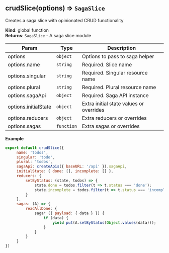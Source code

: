 <a name="crudSlice"></a>

## crudSlice(options) ⇒ <code>SagaSlice</code>
Creates a saga slice with opinionated CRUD functionality

**Kind**: global function  
**Returns**: <code>SagaSlice</code> - A saga slice module  

| Param | Type | Description |
| --- | --- | --- |
| options | <code>object</code> | Options to pass to saga helper |
| options.name | <code>string</code> | Required. Slice name |
| options.singular | <code>string</code> | Required. Singular resource name |
| options.plural | <code>string</code> | Required. Plural resource name |
| options.sagaApi | <code>object</code> | Required. Saga API instance |
| options.initialState | <code>object</code> | Extra initial state values or overrides |
| options.reducers | <code>object</code> | Extra reducers or overrides |
| options.sagas | <code>function</code> | Extra sagas or overrides |

**Example**  
```js
export default crudSlice({
     name: 'todos',
     singular: 'todo',
     plural: 'todos',
     sagaApi: createApis({ baseURL: '/api' }).sagaApi,
     initialState: { done: [], incomplete: [] },
     reducers: {
         setByStatus: (state, todos) => {
             state.done = todos.filter(t => t.status === 'done');
             state.incomplete = todos.filter(t => t.status === 'incomplete');
         }
     },
     sagas: (A) => {
         readAllDone: {
             saga* ({ payload: { data } }) {
                 if (data) {
                     yield put(A.setByStatus(Object.values(data)));
                 }
             }
         }
     }
})
```
